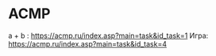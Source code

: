 # ACMP
a + b : https://acmp.ru/index.asp?main=task&id_task=1
Игра: https://acmp.ru/index.asp?main=task&id_task=4
